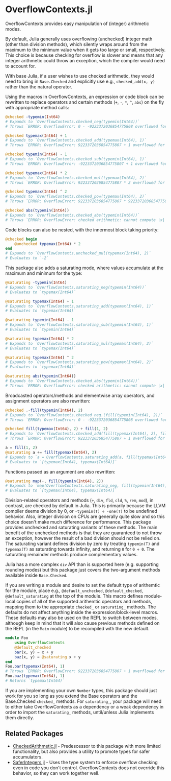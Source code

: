 # OverflowContexts.jl

OverflowContexts provides easy manipulation of (integer) arithmetic modes.

By default, Julia generally uses overflowing (unchecked) integer math (other than division methods), which silently wraps around from the maximum to the minimum value when it gets too large or small, respectively. This choice is because checking for overflow is slower and means that any integer arithmetic could throw an exception, which the compiler would need to account for.

With base Julia, if a user wishes to use checked arithmetic, they would need to bring in `Base.Checked` and explicitly use e.g., `checked_add(x, y)` rather than the natural operator.

Using the macros in OverflowContexts, an expression or code block can be rewritten to replace operators and certain methods (`+`, `-`, `*`, `^`, `abs`) on the fly with appropriate method calls:
```julia
@checked -typemin(Int64)
# Expands to `OverflowContexts.checked_neg(typemin(Int64))`
# Throws `ERROR: OverflowError: 0 - -9223372036854775808 overflowed for type Int64`

@checked typemax(Int64) + 1
# Expands to `OverflowContexts.checked_add(typemax(Int64), 1)`
# Throws `ERROR: OverflowError: 9223372036854775807 + 1 overflowed for type Int64`

@checked typemin(Int64) - 1
# Expands to `OverflowContexts.checked_sub(typemin(Int64), 1)`
# Throws `ERROR: OverflowError: -9223372036854775807 + 1 overflowed for type Int64`

@checked typemax(Int64) * 2
# Expands to `OverflowContexts.checked_mul(typemax(Int64), 2)`
# Throws `ERROR: OverflowError: 9223372036854775807 * 2 overflowed for type Int64`

@checked typemax(Int64) ^ 2
# Expands to `OverflowContexts.checked_pow(typemax(Int64), 2)`
# Throws `ERROR: OverflowError: 9223372036854775807 * 9223372036854775807overflowed for type Int64`

@checked abs(typemin(Int64))
# Expands to `OverflowContexts.checked_abs(typemin(Int64))`
# Throws `ERROR: OverflowError: checked arithmetic: cannot compute |x| for x = -9223372036854775808::Int64`
```

Code blocks can also be nested, with the innermost block taking priority:
```julia
@checked begin
    @unchecked typemax(Int64) * 2
end
# Expands to `OverflowContexts.unchecked_mul(typemax(Int64), 2)`
# Evaluates to `-2`
```

This package also adds a saturating mode, where values accumulate at the maximum and minimum for the type:
```julia
@saturating -typemin(Int64)
# Expands to `OverflowContexts.saturating_neg(typemin(Int64))`
# Evaluates to `typemax(Int64)`

@saturating typemax(Int64) + 1
# Expands to `OverflowContexts.saturating_add(typemax(Int64), 1)`
# Evaluates to `typemax(Int64)`

@saturating typemin(Int64) - 1
# Expands to `OverflowContexts.saturating_sub(typemin(Int64), 1)`
# Evaluates to `typemin(Int64)`

@saturating typemax(Int64) * 2
# Expands to `OverflowContexts.saturating_mul(typemax(Int64), 2)`
# Evaluates to `typemax(Int64)`

@saturating typemax(Int64) ^ 2
# Expands to `OverflowContexts.saturating_pow(typemax(Int64), 2)`
# Evaluates to `typemax(Int64)`

@saturating abs(typemin(Int64))
# Expands to `OverflowContexts.checked_abs(typemin(Int64))`
# Throws `ERROR: OverflowError: checked arithmetic: cannot compute |x| for x = -9223372036854775808::Int64`
```

Broadcasted operators/methods and elementwise array operators, and assignment operators are also rewritten:
```julia
@checked .-fill(typemin(Int64), 2)
# Expands to `OverflowContexts.checked_neg.(fill(typemin(Int64), 2))`
# Throws `ERROR: OverflowError: 0 - -9223372036854775808 overflowed for type Int64`

@checked fill(typemax(Int64), 2) + fill(1, 2)
# Expands to `OverflowContexts.checked_add(fill(typemax(Int64), 2), fill(1, 2))`
# Throws `ERROR: OverflowError: 9223372036854775807 + 1 overflowed for type Int64`

a = fill(1, 2)
@saturating a += fill(typemax(Int64), 2)
# Expands to `a = OverflowContexts.saturating_add(a, fill(typemax(Int64), 2))`
# Evaluates to `[typemax(Int64), typemax(Int64)]`
```

Functions passed as an argument are also rewritten:
```julia
@saturating map(-, fill(typemin(Int64), 2))
# Expands to `map(OverflowContexts.saturating_neg, fill(typemin(Int64), 2))`
# Evaluates to `[typemax(Int64), typemax(Int64)]`
```

Division-related operators and methods (`÷`, `div`, `fld`, `cld`, `%`, `rem`, `mod`), in contrast, are checked by default in Julia. This is primarily because the LLVM compiler deems division by 0, or `-typemin(T) ÷ -one(T)` to be undefined behavior. Also, integer division on CPUs are generally quite slow and so this choice doesn't make much difference for performance. This package provides unchecked and saturating variants of these methods. The main benefit of the unchecked methods is that they are guaranteed to not throw an exception, however the result of a bad division should not be relied on. The saturating variant defines division by zero by treating `typemin(T)` and `typemax(T)` as saturating towards infinity, and returning `0` for `0 ÷ 0`. The saturating remainder methods produce complementary values.

Julia has a more complex `div` API than is supported here (e.g. supporting rounding modes) but this package just covers the two-argument methods available inside `Base.Checked`.

If you are writing a module and desire to set the default type of arithemtic for the module, place e.g., `@default_unchecked`, `@default_checked`, `@default_saturating` at the top of the module. This macro defines module-local copies of all of the supported arithemtic operators and methods, mapping them to the appropriate `checked_` or `saturating_` methods. The defaults do not affect anything inside the expression/block-level macros. These defaults may also be used on the REPL to switch between modes, although keep in mind that it will also cause previous methods defined on the REPL (in the `Main` module) to be recompiled with the new default.
```julia
module Foo
    using OverflowContexts
    @default_checked
    bar(x, y) = x + y
    baz(x, y) = @saturating x + y
end
Foo.bar(typemax(Int64), 1)
# Throws `ERROR: OverflowError: 9223372036854775807 + 1 overflowed for type Int64`
Foo.baz(typemax(Int64), 1)
# Returns `typemax(Int64)`
```

If you are implementing your own `Number` types, this package should just work for you so long as you extend the Base operators and the Base.Checked `checked_` methods. For `saturating_`, your package will need to either take OverflowContexts as a dependency or a weak dependency in order to import the `saturating_` methods, until/unless Julia implements them directly.

## Related Packages

* [CheckedArithmetic.jl](https://github.com/JuliaMath/CheckedArithmetic.jl) - Predescessor to this package with more limited functionality, but also provides a utility to promote types for safer accumulators.
* [SaferIntegers.jl](https://github.com/JeffreySarnoff/SaferIntegers.jl) - Uses the type system to enforce overflow checking even in code you don't control. OverflowContexts does not override this behavior, so they can work together well.
